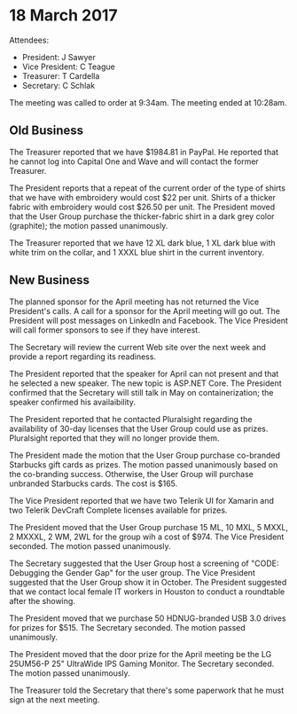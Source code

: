 # 18 March 2017
Attendees:
* President: J Sawyer
* Vice President: C Teague
* Treasurer: T Cardella
* Secretary: C Schlak

The meeting was called to order at 9:34am.
The meeting ended at 10:28am.

## Old Business

The Treasurer reported that we have $1984.81 in PayPal. He reported that he cannot log into Capital One and Wave
and will contact the former Treasurer.

The President reports that a repeat of the current order of the type of shirts that we have with embroidery would
cost $22 per unit. Shirts of a thicker fabric with embroidery would cost $26.50 per unit. The President moved that
the User Group purchase the thicker-fabric shirt in a dark grey color (graphite); the motion passed unanimously.

The Treasurer reported that we have 12 XL dark blue, 1 XL dark blue with white trim on the collar, and 1 XXXL blue
shirt in the current inventory.

## New Business

The planned sponsor for the April meeting has not returned the Vice President's calls. A call for a sponsor for the
April meeting will go out. The President will post messages on LinkedIn and Facebook. The Vice President will call
former sponsors to see if they have interest.

The Secretary will review the current Web site over the next week and provide a report regarding its readiness.

The President reported that the speaker for April can not present and that he selected a new speaker. The new topic
is ASP.NET Core. The President confirmed that the Secretary will still talk in May on containerization; the speaker
confirmed his availaibility.

The President reported that he contacted Pluralsight regarding the availability of 30-day licenses that the User
Group could use as prizes. Pluralsight reported that they will no longer provide them.

The President made the motion that the User Group purchase co-branded Starbucks gift cards as prizes. The motion
passed unanimously based on the co-branding success. Otherwise, the User Group will purchase unbranded Starbucks
cards. The cost is $165.

The Vice President reported that we have two Telerik UI for Xamarin and two Telerik DevCraft Complete licenses
available for prizes.

The President moved that the User Group purchase 15 ML, 10 MXL, 5 MXXL, 2 MXXXL, 2 WM, 2WL for the group wih a cost
of $974. The Vice President seconded. The motion passed unanimously.

The Secretary suggested that the User Group host a screening of "CODE: Debugging the Gender Gap" for the user group.
The Vice President suggested that the User Group show it in October. The President suggested that we contact local
female IT workers in Houston to conduct a roundtable after the showing.

The President moved that we purchase 50 HDNUG-branded USB 3.0 drives for prizes for $515. The Secretary seconded.
The motion passed unanimously.

The President moved that the door prize for the April meeting be the LG 25UM56-P 25" UltraWide IPS Gaming Monitor.
The Secretary seconded. The motion passed unanimously.

The Treasurer told the Secretary that there's some paperwork that he must sign at the next meeting.
